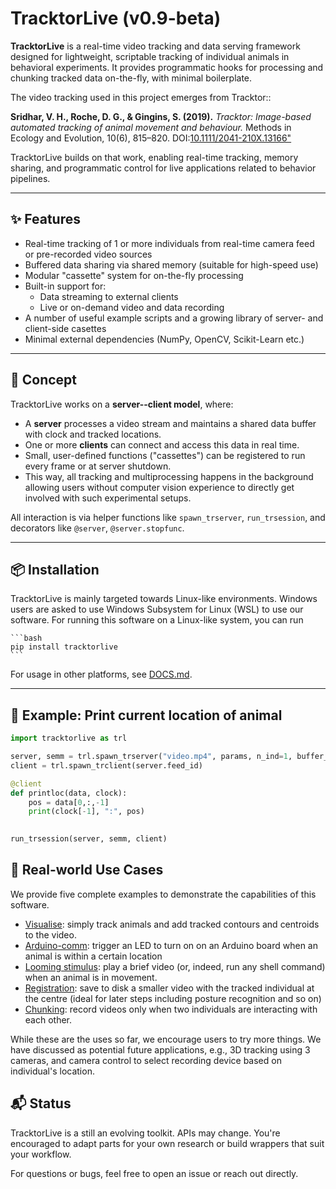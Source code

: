 TracktorLive (v0.9-beta)
============

**TracktorLive** is a real-time video tracking and data serving
framework designed for lightweight, scriptable tracking of individual
animals in behavioral experiments. It
provides programmatic hooks for processing and chunking tracked data
on-the-fly, with minimal boilerplate.

The video tracking used in this project emerges from Tracktor::

**Sridhar, V. H., Roche, D. G., & Gingins, S. (2019).**
_Tracktor: Image-based automated tracking of animal movement and behaviour._
Methods in Ecology and Evolution, 10(6), 815–820.
DOI:[10.1111/2041-210X.13166"](https://doi.org/10.1111/2041-210X.13166)

TracktorLive builds on that work, enabling real-time
tracking, memory sharing, and programmatic control for live applications related
to behavior pipelines.

------------------------------------------------------------------------

✨ Features
----------

-   Real-time tracking of 1 or more individuals from real-time camera feed or pre-recorded video
    sources
-   Buffered data sharing via shared memory (suitable for high-speed
    use)
-   Modular "cassette" system for on-the-fly processing
-   Built-in support for:
    -   Data streaming to external clients
    -   Live or on-demand video and data recording
-   A number of useful example scripts and a growing library of server- and
    client-side casettes
-   Minimal external dependencies (NumPy, OpenCV, Scikit-Learn etc.)

------------------------------------------------------------------------

🧠 Concept
---------

TracktorLive works on a **server--client model**, where:

-   A **server** processes a video stream and maintains a shared data
    buffer with clock and tracked locations.
-   One or more **clients** can connect and access this data in real
    time.
-   Small, user-defined functions ("cassettes") can be registered to run
    every frame or at server shutdown.
-   This way, all tracking and multiprocessing happens in the background
    allowing users without computer vision experience to directly get involved
    with such experimental setups.

All interaction is via helper functions like `spawn_trserver`,
`run_trsession`, and decorators like `@server`, `@server.stopfunc`.

------------------------------------------------------------------------

📦 Installation
--------------

TracktorLive is mainly targeted towards Linux-like environments. Windows
users are asked to use Windows Subsystem for Linux (WSL) to use our software.
For running this software on a Linux-like system, you can run

    ```bash
    pip install tracktorlive
    ```

For usage in other platforms, see [DOCS.md](./DOCS.md).

------------------------------------------------------------------------

🔁 Example: Print current location of animal
---------------------------------------------

```python
import tracktorlive as trl

server, semm = trl.spawn_trserver("video.mp4", params, n_ind=1, buffer_size=1, realtime=False)
client = trl.spawn_trclient(server.feed_id)

@client
def printloc(data, clock):
    pos = data[0,:,-1]
    print(clock[-1], ":", pos)
    

run_trsession(server, semm, client)
```

🧪 Real-world Use Cases
----------------------

We provide five complete examples to demonstrate the capabilities of this
software.

- [Visualise](./examples/zzx-visualise): simply track animals and add tracked
  contours and centroids to the video.
- [Arduino-comm](./examples/zx-arduino-comm): trigger an LED to turn on on an
  Arduino board when an animal is within a certain location
- [Looming stimulus](./examples/zy-looming-video): play a brief video (or,
  indeed, run any shell command) when an animal is in movement.
- [Registration](./examples/zzz-registration): save to disk a smaller video with
  the tracked individual at the centre (ideal for later steps including posture
  recognition and so on)
- [Chunking](./examples/zz-video-chunking): record videos only when two
  individuals are interacting with each other.

While these are the uses so far, we encourage users to try more things. We have
discussed as potential future applications, e.g., 3D tracking using 3 cameras,
and camera control to select recording device based on individual's location.


📬 Status
--------

TracktorLive is a still an evolving toolkit. APIs may change. You're
encouraged to adapt parts for your own research or build wrappers that
suit your workflow.

For questions or bugs, feel free to open an issue or reach out directly.
